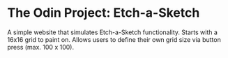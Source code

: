 # The Odin Project: Etch-a-Sketch
A simple website that simulates Etch-a-Sketch functionality. Starts with a 16x16 grid to paint on. Allows users to define their own grid size via button press (max. 100 x 100).